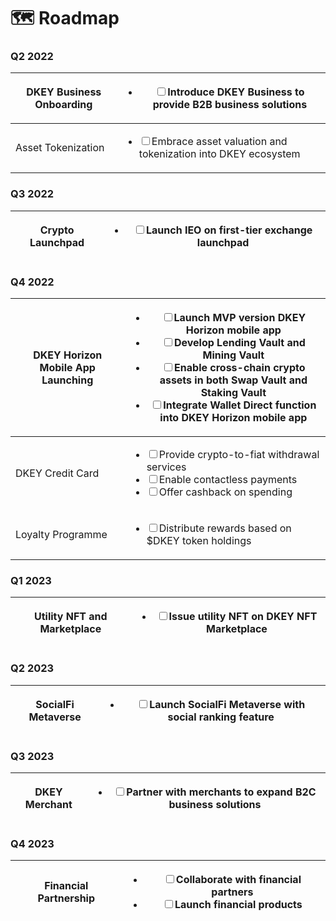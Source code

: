 # 🗺 Roadmap

### Q2 2022

| DKEY Business Onboarding | <ul class="contains-task-list"><li><input type="checkbox">Introduce DKEY Business to provide B2B business solutions</li></ul>    |
| ------------------------ | -------------------------------------------------------------------------------------------------------------------------------- |
| Asset Tokenization       | <ul class="contains-task-list"><li><input type="checkbox">Embrace asset valuation and tokenization into DKEY ecosystem</li></ul> |



### Q3 2022

| Crypto Launchpad | <ul class="contains-task-list"><li><input type="checkbox">Launch IEO on first-tier exchange launchpad</li></ul> |
| ---------------- | --------------------------------------------------------------------------------------------------------------- |



### Q4 2022

| DKEY Horizon Mobile App Launching | <ul class="contains-task-list"><li><input type="checkbox">Launch MVP version DKEY Horizon mobile app </li><li><input type="checkbox">Develop Lending Vault and Mining Vault </li><li><input type="checkbox">Enable cross-chain crypto assets in both Swap Vault and Staking Vault </li><li><input type="checkbox">Integrate Wallet Direct function into DKEY Horizon mobile app</li></ul> |
| --------------------------------- | ----------------------------------------------------------------------------------------------------------------------------------------------------------------------------------------------------------------------------------------------------------------------------------------------------------------------------------------------------------------------------------------- |
| DKEY Credit Card                  | <ul class="contains-task-list"><li><input type="checkbox">Provide crypto-to-fiat withdrawal services </li><li><input type="checkbox">Enable contactless payments </li><li><input type="checkbox">Offer cashback on spending</li></ul>                                                                                                                                                     |
| Loyalty Programme                 | <ul class="contains-task-list"><li><input type="checkbox">Distribute rewards based on $DKEY token holdings</li></ul>                                                                                                                                                                                                                                                                      |



### Q1 2023

| Utility NFT and Marketplace | <ul class="contains-task-list"><li><input type="checkbox">Issue utility NFT on DKEY NFT Marketplace</li></ul> |
| --------------------------- | ------------------------------------------------------------------------------------------------------------- |



### Q2 2023

| SocialFi Metaverse | <ul class="contains-task-list"><li><input type="checkbox">Launch SocialFi Metaverse with social ranking feature</li></ul> |
| ------------------ | ------------------------------------------------------------------------------------------------------------------------- |



### Q3 2023

| DKEY Merchant | <ul class="contains-task-list"><li><input type="checkbox">Partner with merchants to expand B2C business solutions</li></ul> |
| ------------- | --------------------------------------------------------------------------------------------------------------------------- |



### Q4 2023

| Financial Partnership | <ul class="contains-task-list"><li><input type="checkbox">Collaborate with financial partners </li><li><input type="checkbox">Launch financial products</li></ul> |
| --------------------- | ----------------------------------------------------------------------------------------------------------------------------------------------------------------- |



